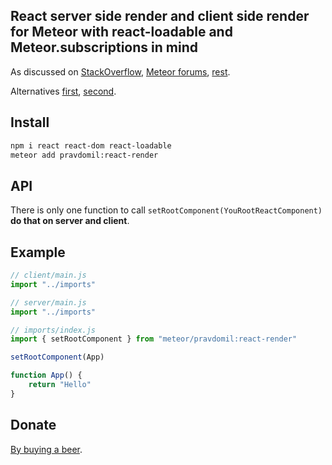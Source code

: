 ## React server side render and client side render for Meteor with react-loadable and Meteor.subscriptions in mind
As discussed on [StackOverflow](https://stackoverflow.com/questions/48567599/meteor-server-render-withtracker-postponing-client-rendering?noredirect=1#comment84511111_48567599), [Meteor forums](https://forums.meteor.com/t/react-ssr-data-hydration-help/35342), [rest](https://www.google.com/search?q=meteor+subscribe+ssr).

Alternatives [first](https://github.com/ssrwpo/ssr), [second](https://github.com/thereactivestack-legacy/meteor-react-router-ssr).

## Install
```sh
npm i react react-dom react-loadable
meteor add pravdomil:react-render
```

## API
There is only one function to call `setRootComponent(YouRootReactComponent)` **do that on server and client**.

## Example
```jsx
// client/main.js
import "../imports"
```

```jsx
// server/main.js
import "../imports"
```

```jsx
// imports/index.js
import { setRootComponent } from "meteor/pravdomil:react-render"

setRootComponent(App)

function App() {
    return "Hello"
}
```

## Donate
[By buying a beer](https://www.paypal.com/cgi-bin/webscr?cmd=_s-xclick&hosted_button_id=BCL2X3AFQBAP2&item_name=react-render%20Beer).
